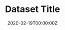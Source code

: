 ---
# Course title, summary, and position.
linktitle: Sample Dataset Report
summary: Dataset Description
weight: 1

# Page metadata.
title: Dataset Title
date: "2020-02-19T00:00:00Z"
lastmod: "2020-02-19T00:00:00Z"
draft: false  # Is this a draft? true/false
toc: true  # Show table of contents? true/false
type: docs  # Do not modify.

# Add menu entry to sidebar.
# - name: Declare this menu item as a parent with ID `name`.
# - weight: Position of link in menu.
menu:
  cbgadatareport:
    name: Overview
    weight: 1
---